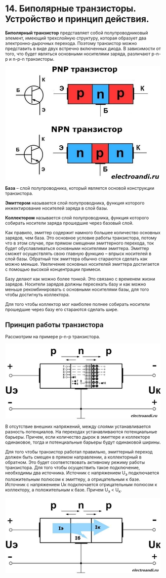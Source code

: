 # 14. Биполярные транзисторы. Устройство и принцип действия.

**Биполярный транзистор** представляет собой полупроводниковый элемент, имеющий трехслойную структуру, которая образует два электронно-дырочных перехода. Поэтому транзистор можно представить в виде двух встречно включенных диода. В зависимости от того, что будет являться основными носителями заряда, различают p-n-p и n-p-n транзисторы.

![](images/21.jpg)

**База** – слой полупроводника, который является основой конструкции транзистора.

**Эмиттером** называется слой полупроводника, функция которого инжектирование носителей заряда в слой базы.

**Коллектором** называется слой полупроводника, функция которого собирать носители заряда прошедшие через базовый слой.

Как правило, эмиттер содержит намного большее количество основных зарядов, чем база. Это основное условие работы транзистора, потому что в этом случае, при прямом смещении эмиттерного перехода, ток будет обуславливаться основными носителями эмиттера. Эмиттер сможет осуществлять свою главную функцию – впрыск носителей в слой базы. Обратный ток эмиттера обычно стараются сделать как можно меньше. Увеличение основных носителей эмиттера достигается с помощью высокой концентрации примеси.

Базу делают как можно более тонкой. Это связано с временем жизни зарядов. Носители зарядов должны пересекать базу и как можно меньше рекомбинировать с основными носителями базы, для того чтобы достигнуть коллектора.

Для того чтобы коллектор мог наиболее полнее собирать носители прошедшие через базу его стараются сделать шире.

## Принцип работы транзистора

Рассмотрим на примере p-n-p транзистора.

![](images/22.jpg)

В отсутствие внешних напряжений, между слоями устанавливается разность потенциалов. На переходах устанавливаются потенциальные барьеры. Причем, если количество дырок в эмиттере и коллекторе одинаковое, тогда и потенциальные барьеры будут одинаковой ширины.

Для того чтобы транзистор работал правильно, эмиттерный переход должен быть смещен в прямом направлении, а коллекторный в обратном. Это будет соответствовать активному режиму работы транзистора. Для того чтобы осуществить такое подключение, необходимы два источника. Источник с напряжением U<sub>э</sub> подключается положительным полюсом  к эмиттеру, а отрицательным к базе. Источник с напряжением Uк подключается отрицательным полюсом к коллектору, а положительным к базе. Причем U<sub>э</sub> < U<sub>к</sub>. 

![](images/23.jpg)
